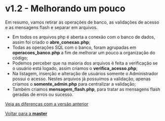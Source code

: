 # v1.2 - Melhorando um pouco

Em resumo, vamos retirar as operações de banco, as validações de acesso e as mensagens flash e separar em arquivos.

* Em todos os arquivos php é aberta a conexão com o banco de dados, assim foi criado o **abre_conexao.php**;
* Todas as operações SQL com o banco, foram agrupadas em **operacoes_banco.php** a fim de melhorar um pouco a organização do código;
* Podemos perceber que na maioria dos arquivos é feita a verificação se o usuário está logado, assim criamos o **verifica_acesso.php**;
* Na listagem, inserção e alteração de usuários somente o Administrador possui o acesso. Nestes arquivos já possuímos a validação, apenas criamos o **somente_admin.php** para centralizar a validação;
* Também criamos **mensagem_flash.php**, para tratar as mensagens flash geradas de erros ou sucesso.

[Veja as diferenças com a versão anterior](https://github.com/gjunior-tray/estoque/compare/v1.1...v1.2?expand=1)

[Voltar para a **master**](https://github.com/gjunior-tray/estoque/tree/master)